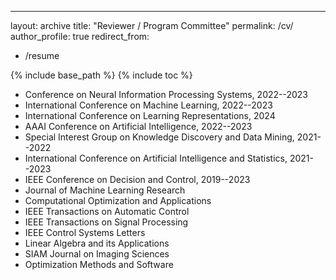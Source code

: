 ---
layout: archive
title: "Reviewer / Program Committee"
permalink: /cv/
author_profile: true
redirect_from:
  - /resume

{% include base_path %}
{% include toc %}

- Conference on Neural Information Processing Systems, 2022--2023
- International Conference on Machine Learning, 2022--2023
- International Conference on Learning Representations, 2024
- AAAI Conference on Artificial Intelligence, 2022--2023
- Special Interest Group on Knowledge Discovery and Data Mining, 2021--2022
- International Conference on Artificial Intelligence and Statistics, 2021--2023
- IEEE Conference on Decision and Control, 2019--2023
- Journal of Machine Learning Research
- Computational Optimization and Applications
- IEEE Transactions on Automatic Control
- IEEE Transactions on Signal Processing
- IEEE Control Systems Letters
- Linear Algebra and its Applications
- SIAM Journal on Imaging Sciences
- Optimization Methods and Software


